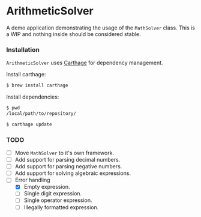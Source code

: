# ArithmeticSolver
A demo application demonstrating the usage of the `MathSolver` class. This is a WIP and nothing inside should be considered stable.

### Installation
`ArithmeticSolver` uses [Carthage](https://github.com/Carthage/Carthage) for dependency management.  

Install carthage:
```bash
$ brew install carthage
```

Install dependencies:
```bash
$ pwd
/local/path/to/repository/

$ carthage update
```

### TODO
- [ ] Move `MathSolver` to it's own framework.
- [ ] Add support for parsing decimal numbers.
- [ ] Add support for parsing negative numbers.
- [ ] Add support for solving algebraic expressions.
- [ ] Error handling
    - [x] Empty expression.
    - [ ] Single digit expression.
    - [ ] Single operator expression.
    - [ ] Illegally formatted expression.
